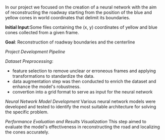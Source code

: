 In our project we focused on the creation of a neural network with the aim of reconstructing the roadway starting from the position of the blue and yellow cones
in world coordinates that delimit its boundaries.

**Initial Input**:Some files containing the (x, y) coordinates of yellow and blue cones collected from a given frame.

**Goal**: Reconstruction of roadway boundaries and the centerline

*Project Development Pipeline*

_Dataset Preprocessing_: 
- feature selection to remove unclear or erroneous frames and applying transformations to standardize the data.
- data augmentation step was then conducted to enrich the dataset and enhance the model's robustness.
- convertion into a grid format to serve as input for the neural network

_Neural Network Model Development_
Various neural network models were developed and tested to identify the most suitable architecture for solving the 
specific problem.

_Performance Evaluation and Results Visualization_
This step aimed to evaluate the model's effectiveness in reconstructing the road and localizing the cones accurately.
